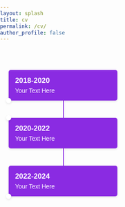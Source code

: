 ```yaml
---
layout: splash
title: cv
permalink: /cv/
author_profile: false
---
```



<html lang="en">
<head>
    <meta charset="UTF-8">
    <title>Chronological List</title>
    <style>
        body {
            font-family: Arial, sans-serif;
            margin: 0;
            padding: 0;
        }
        .timeline {
            list-style: none;
            padding: 0;
            margin: 0;
            position: relative;
        }
        .timeline li {
            width: 50%;
            padding: 20px;
            position: relative;
        }
        .timeline li::before {
            content: "";
            position: absolute;
            top: 0;
            bottom: 0;
            left: 50%;
            width: 2px;
            background: #8a2be2; /* Purple Color */
        }
        .timeline li:first-child::before {
            top: 50px;
        }
        .timeline li:last-child::before {
            bottom: 50px;
        }
        .timeline li:first-child {
            padding-top: 50px;
        }
        .timeline li:last-child {
            padding-bottom: 50px;
        }
        .timeline li div {
            position: relative;
            background: #8a2be2; /* Purple Color */
            color: #fff;
            padding: 15px;
            border-radius: 5px;
            box-shadow: 0 2px 5px rgba(0, 0, 0, 0.1);
        }
        .timeline li div::before {
            content: "";
            position: absolute;
            top: 0;
            left: -6px;
            width: 12px;
            height: 12px;
            background: #fff;
            border-radius: 50%;
            box-shadow: 0 2px 5px rgba(0, 0, 0, 0.1);
        }
        .timeline li div h3 {
            margin: 0;
            font-size: 1.2em;
        }
        .timeline li div p {
            margin: 5px 0 0;
        }
        .timeline li:nth-child(odd) div::before {
            top: calc(100% - 6px);
        }
        .timeline li:nth-child(even) div::before {
            top: -6px;
        }
        .timeline li:nth-child(odd) div {
            left: 0;
        }
        .timeline li:nth-child(even) div {
            right: 0;
        }
    </style>
</head>
<body>

<ul class="timeline">
    <li>
        <div>
            <h3>2018-2020</h3>
            <p>Your Text Here</p>
        </div>
    </li>
    <li>
        <div>
            <h3>2020-2022</h3>
            <p>Your Text Here</p>
        </div>
    </li>
    <li>
        <div>
            <h3>2022-2024</h3>
            <p>Your Text Here</p>
        </div>
    </li>
    <!-- Add more list items as needed -->
</ul>

</body>
</html>